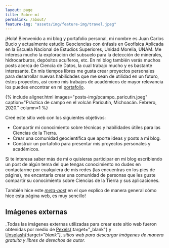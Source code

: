 ```yaml
---
layout: page
title: Sobre mí
permalink: /about/
feature-img: "assets/img/feature-img/travel.jpeg"
---
```


¡Hola! Bienvenido a mi blog y portafolio personal, mi nombre es Juan Carlos Bucio y actualmente estudio Geociencias con énfasis en Geofísica Aplicada en la Escuela Nacional de Estudios Superiores, Unidad Morelia, UNAM. Me interesa mucho la exploración del subsuelo para la detección de minerales, hidrocarburos, depósitos acuíferos, etc. En mi blog también verás muchos posts acerca de Ciencia de Datos, la cual trabajo mucho y es bastante interesante. En mis tiempos libres me gusta crear proyectos personales para desarrollar nuevas habilidades que me sean de utilidad en un futuro, éstos proyectos, así como mis trabajos de académicos de mayor relevancia los puedes encontrar en mi [portafolio](/portafolio/).

{% include aligner.html
  images="posts-img/pcampo_paricutin.jpeg"
  caption="Práctica de campo en el volcán Paricutín, Michoacán. Febrero, 2020."
  column=1
%}

Creé este sitio web con los siguientes objetivos:

- Compartir mi conocimiento sobre técnicas y habilidades útiles para las Ciencias de la Tierra.
- Crear una comunidad geocientífica que aporte ideas y posts a mi blog.
- Construir un portafolio para presentar mis proyectos personales y académicos.

Si te interesa saber más de mí o quisieras participar en mi blog escribiendo un post de algún tema del que tengas conocimiento no dudes en contactarme por cualquiera de mis redes (las encuentras en los pies de página), me encantaría crear una comunidad de personas que les guste compartir su conocimiento sobre Ciencias de la Tierra y sus aplicaciones.

También hice este [*meta-post*](/blog/2021/creación-sitio) en el que explico de manera general cómo hice esta página web, es muy sencillo!

## Imágenes externas
_Todas las imágenes externas utilizadas para crear este sitio web fueron obtenidas por medio de [Pexels](https://www.pexels.com/es-es/){:target="_blank"} y [Unsplash](https://unsplash.com/){:target="_blank"}, sitios web para descargar imágenes de manera gratuita y libres de derechos de autor._
